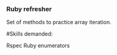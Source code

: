 ### Ruby refresher

Set of methods to practice array iteration.

#Skills demanded:

Rspec
Ruby enumerators